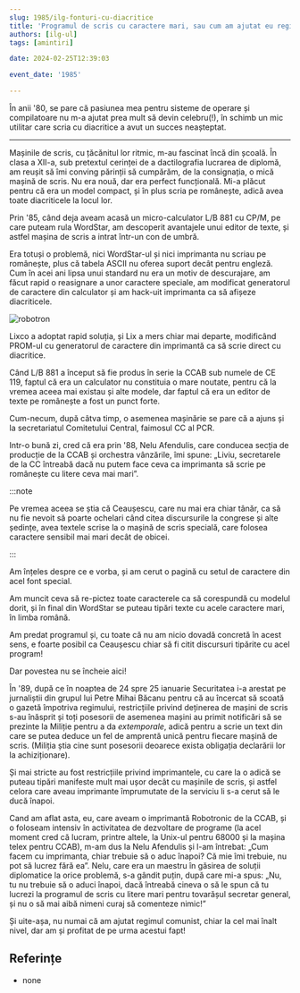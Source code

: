 ```yaml
---
slug: 1985/ilg-fonturi-cu-diacritice
title: 'Programul de scris cu caractere mari, sau cum am ajutat eu regimul comunist'
authors: [ilg-ul]
tags: [amintiri]

date: 2024-02-25T12:39:03

event_date: '1985'

---
```


În anii '80, se pare că pasiunea mea pentru sisteme de operare și compilatoare nu m-a ajutat prea mult să devin celebru(!), în schimb un mic utilitar care scria cu diacritice a avut un succes neașteptat.

<!-- truncate -->

---

Mașinile de scris, cu țăcănitul lor ritmic, m-au fascinat încă din școală. În clasa a XII-a, sub pretextul cerinței de a dactilografia lucrarea de diplomă, am reușit să îmi conving părinții să cumpărăm, de la consignația, o mică mașină de scris. Nu era nouă, dar era perfect funcțională. Mi-a plăcut pentru că era un model compact, și în plus scria pe românește, adică avea toate diacriticele la locul lor.

Prin '85, când deja aveam acasă un micro-calculator L/B 881 cu CP/M, pe care puteam rula WordStar, am descoperit avantajele unui editor de texte, și astfel mașina de scris a intrat într-un con de umbră.

Era totuși o problemă, nici WordStar-ul și nici imprimanta nu scriau pe românește, plus că tabela ASCII nu oferea suport decât pentru engleză. Cum în acei ani lipsa unui standard nu era un motiv de descurajare, am făcut rapid o reasignare a unor caractere speciale, am modificat generatorul de caractere din calculator și am hack-uit imprimanta ca să afișeze diacriticele.

![robotron](https://cronica-it.github.io/imagini/1985/ilg-fonturi-cu-diacritice/printer-robotron-k6312.jpg)

Lixco a adoptat rapid soluția, și Lix a mers chiar mai departe, modificând PROM-ul cu generatorul de caractere din imprimantă ca să scrie direct cu diacritice.

Când L/B 881 a început să fie produs în serie la CCAB sub numele de CE 119, faptul că era un calculator nu constituia o mare noutate, pentru că la vremea aceea mai existau și alte modele, dar faptul că era un editor de texte pe românește a fost un punct forte.

Cum-necum, după câtva timp, o asemenea mașinărie se pare că a ajuns și la secretariatul Comitetului Central, faimosul CC al PCR.

Intr-o bună zi, cred că era prin '88, Nelu Afendulis, care conducea secția de producție de la CCAB și orchestra vânzările, îmi spune: „Liviu, secretarele de la CC întreabă dacă nu putem face ceva ca imprimanta să scrie pe românește cu litere ceva mai mari”.

:::note

Pe vremea aceea se știa că Ceaușescu, care nu mai era chiar tânăr, ca să nu fie nevoit să poarte ochelari când citea discursurile la congrese și alte ședințe, avea textele scrise la o mașină de scris specială, care folosea caractere sensibil mai mari decât de obicei.

:::

Am înțeles despre ce e vorba, și am cerut o pagină cu setul de caractere din acel font special.

Am muncit ceva să re-pictez toate caracterele ca să corespundă cu modelul dorit, și în final din WordStar se puteau tipări texte cu acele caractere mari, în limba română.

Am predat programul și, cu toate că nu am nicio dovadă concretă în acest sens, e foarte posibil ca Ceaușescu chiar să fi citit discursuri tipărite cu acel program!

Dar povestea nu se încheie aici!

În '89, după ce în noaptea de 24 spre 25 ianuarie Securitatea i-a arestat pe jurnaliștii din grupul lui Petre Mihai Băcanu pentru că au încercat să scoată o gazetă împotriva regimului, restricțiile privind deținerea de mașini de scris s-au înăsprit și toți posesorii de asemenea mașini au primit notificări să se prezinte la Miliție pentru a da _extemporale_, adică pentru a scrie un text din care se putea deduce un fel de amprentă unică pentru fiecare mașină de scris. (Miliția știa cine sunt posesorii deoarece exista obligația declarării lor la achiziționare).

Și mai stricte au fost restricțiile privind imprimantele, cu care la o adică se puteau tipări manifeste mult mai ușor decât cu mașinile de scris, și astfel celora care aveau imprimante împrumutate de la serviciu li s-a cerut să le ducă înapoi.

Cand am aflat asta, eu, care aveam o imprimantă Robotronic de la CCAB, și o foloseam intensiv în activitatea de dezvoltare de programe (la acel moment cred că lucram, printre altele, la Unix-ul pentru 68000 și la mașina telex pentru CCAB), m-am dus la Nelu Afendulis și l-am întrebat: „Cum facem cu imprimanta, chiar trebuie să o aduc înapoi? Că mie îmi trebuie, nu pot să lucrez fără ea”. Nelu, care era un maestru în găsirea de soluții diplomatice la orice problemă, s-a gândit puțin, după care mi-a spus: „Nu, tu nu trebuie să o aduci înapoi, dacă întreabă cineva o să le spun că tu lucrezi la programul de scris cu litere mari pentru tovarășul secretar general, și nu o să mai aibă nimeni curaj să comenteze nimic!”

Și uite-așa, nu numai că am ajutat regimul comunist, chiar la cel mai înalt nivel, dar am și profitat de pe urma acestui fapt!

## Referințe

- none
